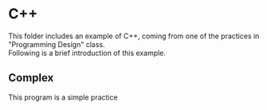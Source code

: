 # C++
This folder includes an example of C++, coming from one of the practices in "Programming Design" class. <br>
Following is a brief introduction of this example. <br>
## Complex
This program is a simple practice
